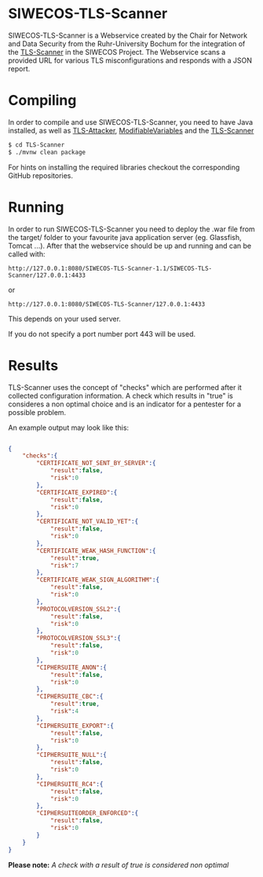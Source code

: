 # SIWECOS-TLS-Scanner
SIWECOS-TLS-Scanner is a Webservice created by the Chair for Network and Data Security from the Ruhr-University Bochum for the integration of the [TLS-Scanner](https://github.com/RUB-NDS/TLS-Scanner) in the SIWECOS Project. The Webservice scans a provided URL for various TLS misconfigurations and responds with a JSON report.

# Compiling
In order to compile and use SIWECOS-TLS-Scanner, you need to have Java installed, as well as [TLS-Attacker](https://github.com/RUB-NDS/TLS-Attacker-Development), [ModifiableVariables](https://github.com/RUB-NDS/ModifiableVariable) and the [TLS-Scanner](https://github.com/RUB-NDS/TLS-Scanner)

```bash
$ cd TLS-Scanner
$ ./mvnw clean package

```

For hints on installing the required libraries checkout the corresponding GitHub repositories.

# Running
In order to run SIWECOS-TLS-Scanner you need to deploy the .war file from the target/ folder to your favourite java application server (eg. Glassfish, Tomcat ...). After that the webservice should be up and running and can be called with:

```
http://127.0.0.1:8080/SIWECOS-TLS-Scanner-1.1/SIWECOS-TLS-Scanner/127.0.0.1:4433
```

or 

```
http://127.0.0.1:8080/SIWECOS-TLS-Scanner/127.0.0.1:4433
```
This depends on your used server.

If you do not specify a port number port 443 will be used.

# Results
TLS-Scanner uses the concept of "checks" which are performed after it collected configuration information. A check which results in "true" is consideres a non optimal choice and is an indicator for a pentester for a possible problem.

An example output may look like this:
```json

{
    "checks":{
        "CERTIFICATE_NOT_SENT_BY_SERVER":{
            "result":false,
            "risk":0
        },
        "CERTIFICATE_EXPIRED":{
            "result":false,
            "risk":0
        },
        "CERTIFICATE_NOT_VALID_YET":{
            "result":false,
            "risk":0
        },
        "CERTIFICATE_WEAK_HASH_FUNCTION":{
            "result":true,
            "risk":7
        },
        "CERTIFICATE_WEAK_SIGN_ALGORITHM":{
            "result":false,
            "risk":0
        },
        "PROTOCOLVERSION_SSL2":{
            "result":false,
            "risk":0
        },
        "PROTOCOLVERSION_SSL3":{
            "result":false,
            "risk":0
        },
        "CIPHERSUITE_ANON":{
            "result":false,
            "risk":0
        },
        "CIPHERSUITE_CBC":{
            "result":true,
            "risk":4
        },
        "CIPHERSUITE_EXPORT":{
            "result":false,
            "risk":0
        },
        "CIPHERSUITE_NULL":{
            "result":false,
            "risk":0
        },
        "CIPHERSUITE_RC4":{
            "result":false,
            "risk":0
        },
        "CIPHERSUITEORDER_ENFORCED":{
            "result":false,
            "risk":0
        }
    }
}
```



**Please note:**  *A check with a _result_ of true is considered non optimal*

